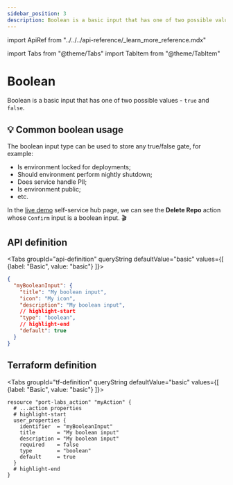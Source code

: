 ```yaml
---
sidebar_position: 3
description: Boolean is a basic input that has one of two possible values - true and false
---
```


import ApiRef from "../../../api-reference/\_learn_more_reference.mdx"

import Tabs from "@theme/Tabs"
import TabItem from "@theme/TabItem"

# Boolean

Boolean is a basic input that has one of two possible values - `true` and `false`.

## 💡 Common boolean usage

The boolean input type can be used to store any true/false gate, for example:

- Is environment locked for deployments;
- Should environment perform nightly shutdown;
- Does service handle PII;
- Is environment public;
- etc.

In the [live demo](https://demo.getport.io/self-serve) self-service hub page, we can see the **Delete Repo** action whose `Confirm` input is a boolean input. 🎬

## API definition

<Tabs groupId="api-definition" queryString defaultValue="basic" values={[
{label: "Basic", value: "basic"}
]}>

<TabItem value="basic">

```json showLineNumbers
{
  "myBooleanInput": {
    "title": "My boolean input",
    "icon": "My icon",
    "description": "My boolean input",
    // highlight-start
    "type": "boolean",
    // highlight-end
    "default": true
  }
}
```

</TabItem>
</Tabs>

<ApiRef />

## Terraform definition

<Tabs groupId="tf-definition" queryString defaultValue="basic" values={[
{label: "Basic", value: "basic"}
]}>

<TabItem value="basic">

```hcl showLineNumbers
resource "port-labs_action" "myAction" {
  # ...action properties
  # highlight-start
  user_properties {
    identifier  = "myBooleanInput"
    title       = "My boolean input"
    description = "My boolean input"
    required    = false
    type        = "boolean"
    default     = true
  }
  # highlight-end
}
```

</TabItem>
</Tabs>
